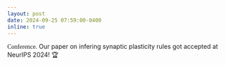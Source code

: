 ```yaml
---
layout: post
date: 2024-09-25 07:59:00-0400
inline: true
---
```


<span style="font-family: Copperplate, fantasy;">Conference.</span> Our paper on infering synaptic plasticity rules got accepted at NeurIPS 2024! 🏆
